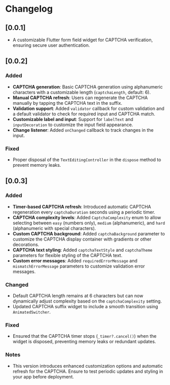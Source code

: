 # Changelog

## [0.0.1]
- A customizable Flutter form field widget for CAPTCHA verification, ensuring secure user authentication.

## [0.0.2]
### Added
- **CAPTCHA generation**: Basic CAPTCHA generation using alphanumeric characters with a customizable length (`captchaLength`, default: 6).
- **Manual CAPTCHA refresh**: Users can regenerate the CAPTCHA manually by tapping the CAPTCHA text in the suffix.
- **Validation support**: Added `validator` callback for custom validation and a default validator to check for required input and CAPTCHA match.
- **Customizable label and input**: Support for `labelText` and `inputDecoration` to customize the input field appearance.
- **Change listener**: Added `onChanged` callback to track changes in the input.

### Fixed
- Proper disposal of the `TextEditingController` in the `dispose` method to prevent memory leaks.

## [0.0.3]
### Added
- **Timer-based CAPTCHA refresh**: Introduced automatic CAPTCHA regeneration every `captchaDuration` seconds using a periodic timer.
- **CAPTCHA complexity levels**: Added `CaptchaComplexity` enum to allow selecting between `easy` (numbers only), `medium` (alphanumeric), and `hard` (alphanumeric with special characters).
- **Custom CAPTCHA background**: Added `captchaBackground` parameter to customize the CAPTCHA display container with gradients or other decorations.
- **CAPTCHA text styling**: Added `captchaTextStyle` and `captchaTheme` parameters for flexible styling of the CAPTCHA text.
- **Custom error messages**: Added `requiredErrorMessage` and `mismatchErrorMessage` parameters to customize validation error messages.

### Changed
- Default CAPTCHA length remains at 6 characters but can now dynamically adjust complexity based on the `captchaComplexity` setting.
- Updated CAPTCHA suffix widget to include a smooth transition using `AnimatedSwitcher`.

### Fixed
- Ensured that the CAPTCHA timer stops (`_timer?.cancel()`) when the widget is disposed, preventing memory leaks or redundant updates.

### Notes
- This version introduces enhanced customization options and automatic refresh for the CAPTCHA. Ensure to test periodic updates and styling in your app before deployment.
